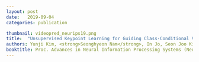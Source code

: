 ```yaml
---
layout: post
date:   2019-09-04
categories: publication

thumbnail: videopred_neurips19.png
title:  "Unsupervised Keypoint Learning for Guiding Class-Conditional Video Prediction"
authors: Yunji Kim, <strong>Seonghyeon Nam</strong>, In Jo, Seon Joo Kim
booktitle: Proc. Advances in Neural Information Processing Systems (NeurIPS) 2019
---
```

